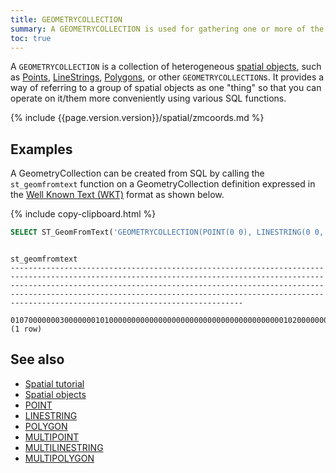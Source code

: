 ```yaml
---
title: GEOMETRYCOLLECTION
summary: A GEOMETRYCOLLECTION is used for gathering one or more of the spatial object types into a group.
toc: true
---
```


A `GEOMETRYCOLLECTION` is a collection of heterogeneous [spatial objects](spatial-features.html#spatial-objects), such as [Points](point.html), [LineStrings](linestring.html), [Polygons](polygon.html), or other `GEOMETRYCOLLECTION`s.  It provides a way of referring to a group of spatial objects as one "thing" so that you can operate on it/them more conveniently using various SQL functions.

{% include {{page.version.version}}/spatial/zmcoords.md %}

## Examples

A GeometryCollection can be created from SQL by calling the `st_geomfromtext` function on a GeometryCollection definition expressed in the [Well Known Text (WKT)](spatial-glossary.html#wkt) format as shown below.

{% include copy-clipboard.html %}
~~~ sql
SELECT ST_GeomFromText('GEOMETRYCOLLECTION(POINT(0 0), LINESTRING(0 0, 1440 900), POLYGON((0 0, 0 1024, 1024 1024, 1024 0, 0 0)))');
~~~

~~~
                                                                                                                                                              st_geomfromtext
--------------------------------------------------------------------------------------------------------------------------------------------------------------------------------------------------------------------------------------------------------------------------------------------------------------------------------------------
  0107000000030000000101000000000000000000000000000000000000000102000000020000000000000000000000000000000000000000000000008096400000000000208C40010300000001000000050000000000000000000000000000000000000000000000000000000000000000009040000000000000904000000000000090400000000000009040000000000000000000000000000000000000000000000000
(1 row)
~~~

## See also

- [Spatial tutorial](spatial-tutorial.html)
- [Spatial objects](spatial-features.html#spatial-objects)
- [POINT](point.html)
- [LINESTRING](linestring.html)
- [POLYGON](polygon.html)
- [MULTIPOINT](multipoint.html)
- [MULTILINESTRING](multilinestring.html)
- [MULTIPOLYGON](multipolygon.html)
